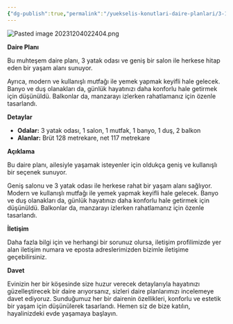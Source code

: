```yaml
---
{"dg-publish":true,"permalink":"/yuekselis-konutlari-daire-planlari/3-1-normal-kat-daire-plani-ti-p3/","noteIcon":""}
---
```


![Pasted image 20231204022404.png](/img/user/Resim%20Ar%C5%9Fivi/Pasted%20image%2020231204022404.png)

**Daire Planı**

Bu muhteşem daire planı, 3 yatak odası ve geniş bir salon ile herkese hitap eden bir yaşam alanı sunuyor. 

Ayrıca, modern ve kullanışlı mutfağı ile yemek yapmak keyifli hale gelecek. Banyo ve duş olanakları da, günlük hayatınızı daha konforlu hale getirmek için düşünüldü. Balkonlar da, manzarayı izlerken rahatlamanız için özenle tasarlandı.

**Detaylar**

- **Odalar:** 3 yatak odası, 1 salon, 1 mutfak, 1 banyo, 1 duş, 2 balkon
- **Alanlar:** Brüt 128 metrekare, net 117 metrekare

**Açıklama**

Bu daire planı, ailesiyle yaşamak isteyenler için oldukça geniş ve kullanışlı bir seçenek sunuyor. 

Geniş salonu ve 3 yatak odası ile herkese rahat bir yaşam alanı sağlıyor. Modern ve kullanışlı mutfağı ile yemek yapmak keyifli hale gelecek. Banyo ve duş olanakları da, günlük hayatınızı daha konforlu hale getirmek için düşünüldü. Balkonlar da, manzarayı izlerken rahatlamanız için özenle tasarlandı.

**İletişim**

Daha fazla bilgi için ve herhangi bir sorunuz olursa, iletişim profilimizde yer alan iletişim numara ve eposta adreslerimizden bizimle iletişime geçebilirsiniz.

**Davet**

Evinizin her bir köşesinde size huzur verecek detaylarıyla hayatınızı güzelleştirecek bir daire arıyorsanız, sizleri daire planlarımızı incelemeye davet ediyoruz. Sunduğumuz her bir dairenin özellikleri, konforlu ve estetik bir yaşam için düşünülerek tasarlandı. Hemen siz de bize katılın, hayalinizdeki evde yaşamaya başlayın.